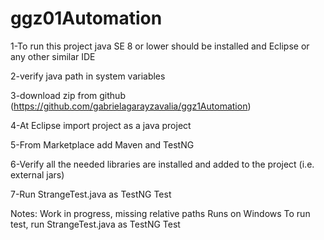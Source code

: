 # ggz01Automation



1-To run this project java SE 8 or lower should be installed and Eclipse or any other similar IDE

2-verify java path in system variables

3-download zip from github (https://github.com/gabrielagarayzavalia/ggz1Automation)

4-At Eclipse import project as a java project 

5-From Marketplace add Maven and TestNG

6-Verify all the needed libraries are installed and added to the project (i.e. external jars)

7-Run StrangeTest.java as TestNG Test


Notes:
Work in progress, missing relative paths
Runs on Windows
To run test, run StrangeTest.java as TestNG Test

